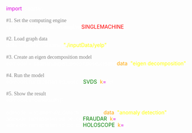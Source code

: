 <font color="#dd00dd" face>import</font> &nbsp;<font color="#ffffff">spartan</font><br />
<br /><font color="#808080" face="Garamond">#1. Set the computing engine</font><br />
<font color="#ffffff">spartan.config(spartan.engine.<font color="#ff0000">SINGLEMACHINE</font>)</font><br />
<br /><font color="#808080" face="Garamond">#2. Load graph data</font><br />
<font color="#ffffff">data = spartan.SFrame(<font color="#ffff00">"./inputData/yelp"</font>)</font><br />
<br /><font color="#808080" face="Garamond">#3. Create an eigen decomposition model</font><br />
<font color="#ffffff" >edmodel = spartan.eigen_decompose.create(<font color="#ffa500">data</font>, <font color="#ffff00">"eigen decomposition"</font>)</font><br />
<br /><font color="#808080" face="Garamond">#4. Run the model</font><br />
<font color="#ffffff">edmodel.run(spartan.ed_policy.<font color="#008000">SVDS</font>, <font color="#ffa500">k</font><font color="#dd00dd">=</font>10)</font><br />
<br /><font color="#808080" face="Garamond">#5. Show the result</font><br />
<font color="#ffffff">edmodel.showResults()</font><br />
<br /><font color="#ffffff" >admodel = st.anomaly_detection.create(<font color="#ffa500">data</font>, <font color="#ffff00">"anomaly detection"</font>)<br />
admodel.run(spartan.ad_policy.<font color="#008000">FRAUDAR</font>, <font color="#ffa500">k</font><font color="#dd00dd">=</font>3)<br />
admodel.run(spartan.ad_policy.<font color="#008000">HOLOSCOPE</font>, <font color="#ffa500">k</font><font color="#dd00dd">=</font>3)<br /></font><br />